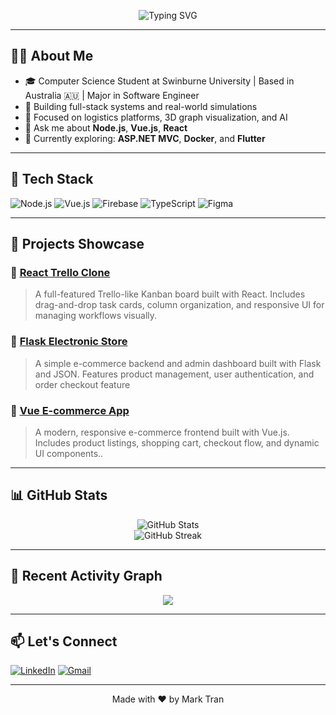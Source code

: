 <!-- Typing SVG -->
<p align="center">
  <img src="https://readme-typing-svg.herokuapp.com?font=Fira+Code&size=24&pause=1000&color=F7971E&center=true&vCenter=true&width=435&lines=Hi+there!+I'm+Mark+Tran;Software+Engineer+%F0%9F%92%BB;Passionate+about+Fullstack+%26;Always+learning+new+tech+%F0%9F%93%9A" alt="Typing SVG" />
</p>

---

## 👨‍💻 About Me

- 🎓 Computer Science Student at Swinburne University | Based in Australia 🇦🇺 | Major in Software Engineer 
- 🚀 Building full-stack systems and real-world simulations  
- 🧠 Focused on logistics platforms, 3D graph visualization, and AI  
- 💬 Ask me about **Node.js**, **Vue.js**, **React**  
- 📖 Currently exploring: **ASP.NET MVC**, **Docker**, and **Flutter**

---

## 🧰 Tech Stack

![Node.js](https://img.shields.io/badge/Node.js-339933?logo=node.js&logoColor=white)
![Vue.js](https://img.shields.io/badge/Vue.js-4FC08D?logo=vue.js&logoColor=white)
![Firebase](https://img.shields.io/badge/Firebase-FFCA28?logo=firebase&logoColor=black)
![TypeScript](https://img.shields.io/badge/TypeScript-007ACC?logo=typescript&logoColor=white)
![Figma](https://img.shields.io/badge/Figma-F24E1E?logo=figma&logoColor=white)

---

## 📌 Projects Showcase

### 🔹 [React Trello Clone](https://github.com/DUCANHTRA/react-trello-clone)
> A full-featured Trello-like Kanban board built with React. Includes drag-and-drop task cards, column organization, and responsive UI for managing workflows visually.

### 🔹 [Flask Electronic Store](https://github.com/DUCANHTRA/flask-electronic-store)
> A simple e-commerce backend and admin dashboard built with Flask and JSON. Features product management, user authentication, and order checkout feature

### 🔹 [Vue E-commerce App](https://github.com/DUCANHTRA/vue-commerce-app)
> A modern, responsive e-commerce frontend built with Vue.js. Includes product listings, shopping cart, checkout flow, and dynamic UI components..

---

## 📊 GitHub Stats

<p align="center">
  <img src="https://github-readme-stats.vercel.app/api?username=MarkTran&show_icons=true&theme=radical" alt="GitHub Stats" />
  <br/>
  <img src="https://streak-stats.demolab.com/?user=DUCANHTRA&theme=radical" alt="GitHub Streak" />
</p>

---

## 🌱 Recent Activity Graph

<p align="center">
  <img src="https://github-readme-activity-graph.vercel.app/graph?username=DUCANHTRA&theme=github-compact" />
</p>

---

## 📫 Let's Connect

[![LinkedIn](https://img.shields.io/badge/LinkedIn-Mark%20Tran-blue?style=flat&logo=linkedin)](https://www.linkedin.com/in/duc-anh-tran-709b24335/)
[![Gmail](https://img.shields.io/badge/Gmail-trand4832@gmail.com-D14836?style=flat&logo=gmail&logoColor=white)](mailto:trand4832@gmail.com)

---

<p align="center">Made with ❤️ by Mark Tran</p>
